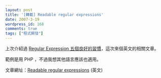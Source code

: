 ```yaml
---
layout: post
title: '[轉載] Readable regular expressions'
date: 2007-3-19
wordpress_id: 168
comments: true
tags: ["程式開發"]
---
```


上次介紹過 [Regular Expression 五個良好的習慣](http://blog.roodo.com/jaceju/archives/1480444.html)，這次來個英文的相關文章。

範例是用 PHP ，不過我想其他語言應該也適用。

文章網址：[Readable regular expressions](http://www.reiersol.com/blog/index.php?op=ViewArticle&articleId=18&blogId=1) (英文)
